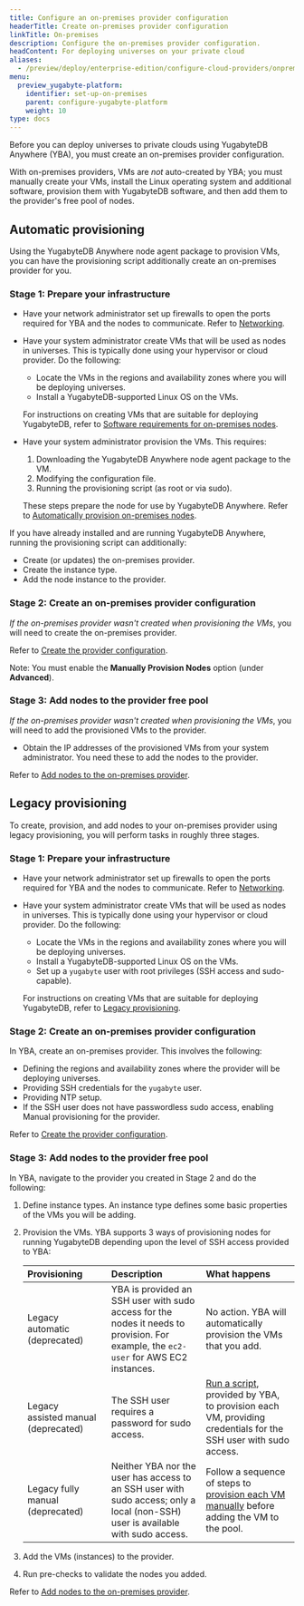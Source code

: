 ```yaml
---
title: Configure an on-premises provider configuration
headerTitle: Create on-premises provider configuration
linkTitle: On-premises
description: Configure the on-premises provider configuration.
headContent: For deploying universes on your private cloud
aliases:
  - /preview/deploy/enterprise-edition/configure-cloud-providers/onprem
menu:
  preview_yugabyte-platform:
    identifier: set-up-on-premises
    parent: configure-yugabyte-platform
    weight: 10
type: docs
---
```


Before you can deploy universes to private clouds using YugabyteDB Anywhere (YBA), you must create an on-premises provider configuration.

With on-premises providers, VMs are _not_ auto-created by YBA; you must manually create your VMs, install the Linux operating system and additional software, provision them with YugabyteDB software, and then add them to the provider's free pool of nodes.

## Automatic provisioning

Using the YugabyteDB Anywhere node agent package to provision VMs, you can have the provisioning script additionally create an on-premises provider for you.

### Stage 1: Prepare your infrastructure

- Have your network administrator set up firewalls to open the ports required for YBA and the nodes to communicate. Refer to [Networking](../../prepare/networking/).
- Have your system administrator create VMs that will be used as nodes in universes. This is typically done using your hypervisor or cloud provider. Do the following:
  - Locate the VMs in the regions and availability zones where you will be deploying universes.
  - Install a YugabyteDB-supported Linux OS on the VMs.

  For instructions on creating VMs that are suitable for deploying YugabyteDB, refer to [Software requirements for on-premises nodes](../../prepare/server-nodes-software/).

- Have your system administrator provision the VMs. This requires:

    1. Downloading the YugabyteDB Anywhere node agent package to the VM.
    1. Modifying the configuration file.
    1. Running the provisioning script (as root or via sudo).

    These steps prepare the node for use by YugabyteDB Anywhere. Refer to [Automatically provision on-premises nodes](../../prepare/server-nodes-software/software-on-prem/).

If you have already installed and are running YugabyteDB Anywhere, running the provisioning script can additionally:

- Create (or updates) the on-premises provider.
- Create the instance type.
- Add the node instance to the provider.

### Stage 2: Create an on-premises provider configuration

_If the on-premises provider wasn't created when provisioning the VMs_, you will need to create the on-premises provider.

Refer to [Create the provider configuration](../on-premises-provider/).

Note: You must enable the **Manually Provision Nodes** option (under **Advanced**).

### Stage 3: Add nodes to the provider free pool

_If the on-premises provider wasn't created when provisioning the VMs_, you will need to add the provisioned VMs to the provider.

- Obtain the IP addresses of the provisioned VMs from your system administrator. You need these to add the nodes to the provider.

Refer to [Add nodes to the on-premises provider](../on-premises-nodes/).

## Legacy provisioning

To create, provision, and add nodes to your on-premises provider using legacy provisioning, you will perform tasks in roughly three stages.

<!--![Create on-premises provider](/images/yb-platform/config/yba-onprem-config-flow.png)-->

### Stage 1: Prepare your infrastructure

- Have your network administrator set up firewalls to open the ports required for YBA and the nodes to communicate. Refer to [Networking](../../prepare/networking/).
- Have your system administrator create VMs that will be used as nodes in universes. This is typically done using your hypervisor or cloud provider. Do the following:
  - Locate the VMs in the regions and availability zones where you will be deploying universes.
  - Install a YugabyteDB-supported Linux OS on the VMs.
  - Set up a `yugabyte` user with root privileges (SSH access and sudo-capable).

  For instructions on creating VMs that are suitable for deploying YugabyteDB, refer to [Legacy provisioning](../../prepare/server-nodes-software/software-on-prem-legacy/).

### Stage 2: Create an on-premises provider configuration

In YBA, create an on-premises provider. This involves the following:

- Defining the regions and availability zones where the provider will be deploying universes.
- Providing SSH credentials for the `yugabyte` user.
- Providing NTP setup.
- If the SSH user does not have passwordless sudo access, enabling Manual provisioning for the provider.

Refer to [Create the provider configuration](../on-premises-provider/).

### Stage 3: Add nodes to the provider free pool

In YBA, navigate to the provider you created in Stage 2 and do the following:

1. Define instance types. An instance type defines some basic properties of the VMs you will be adding.
1. Provision the VMs. YBA supports 3 ways of provisioning nodes for running YugabyteDB depending upon the level of SSH access provided to YBA:

    | Provisioning | Description | What happens |
    | :--- | :--- | :--- |
    | Legacy automatic (deprecated) | YBA is provided an SSH user with sudo access for the nodes it needs to provision. For example, the `ec2-user` for AWS EC2 instances. | No action. YBA will automatically provision the VMs that you add. |
    | Legacy assisted&nbsp;manual (deprecated) | The SSH user requires a password for sudo access. | [Run a script](../on-premises-script/), provided by YBA, to provision each VM, providing credentials for the SSH user with sudo access. |
    | Legacy fully manual (deprecated) | Neither YBA nor the user has access to an SSH user with sudo access; only a local (non-SSH) user is available with sudo access. | Follow a sequence of steps to [provision each VM manually](../../prepare/server-nodes-software/software-on-prem-manual/) before adding the VM to the pool. |

1. Add the VMs (instances) to the provider.

1. Run pre-checks to validate the nodes you added.

Refer to [Add nodes to the on-premises provider](../on-premises-nodes/).
